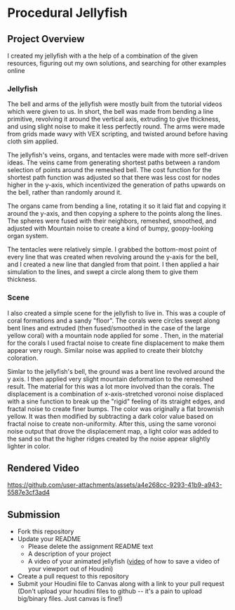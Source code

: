 # Procedural Jellyfish

## Project Overview

I created my jellyfish with a the help of a combination of the given resources, figuring out my own solutions, and searching for other examples online

### Jellyfish

The bell and arms of the jellyfish were mostly built from the tutorial videos which were given to us. In short, the bell was made from bending a line primitive, revolving it around the vertical axis, extruding to give thickness, and using slight noise to make it less perfectly round. The arms were made from grids made wavy with VEX scripting, and twisted around before having cloth sim applied.

The jellyfish's veins, organs, and tentacles were made with more self-driven ideas. The veins came from generating shortest paths between a random selection of points around the remeshed bell. The cost function for the shortest path function was adjusted so that there was less cost for nodes higher in the y-axis, which incentivized the generation of paths upwards on the bell, rather than randomly around it.

The organs came from bending a line, rotating it so it laid flat and copying it around the y-axis, and then copying a sphere to the points along the lines. The spheres were fused with their neighbors, remeshed, smoothed, and adjusted with Mountain noise to create a kind of bumpy, goopy-looking organ system. 

The tentacles were relatively simple. I grabbed the bottom-most point of every line that was created when revolving around the y-axis for the bell, and I created a new line that dangled from that point. I then applied a hair simulation to the lines, and swept a circle along them to give them thickness.

### Scene

I also created a simple scene for the jellyfish to live in. This was a couple of coral formations and a sandy "floor". The corals were circles swept along bent lines and extruded (then fused/smoothed in the case of the large yellow coral) with a mountain node applied for some . Then, in the material for the corals I used fractal noise to create fine displacement to make them appear very rough. Similar noise was applied to create their blotchy coloration.

Simlar to the jellyfish's bell, the ground was a bent line revolved around the y axis. I then applied very slight mountain deformation to the remeshed result. The material for this was a lot more involved than the corals. The displacement is a combination of x-axis-stretched voronoi noise displaced with a sine function to break up the "rigid" feeling of its straight edges, and fractal noise to create finer bumps. The color was originally a flat brownish yellow. It was then modified by subtracting a dark color value based on fractal noise to create non-uniformity. After this, using the same voronoi noise output that drove the displacement map, a light color was added to the sand so that the higher ridges created by the noise appear slightly lighter in color.

## Rendered Video

https://github.com/user-attachments/assets/a4e268cc-9293-41b9-a943-5587e3cf3ad4


## Submission
- Fork this repository
- Update your README
    - Please delete the assignment README text
    - A description of your project
    - A video of your animated jellyfish ([video](https://www.youtube.com/watch?v=gXtDd1lPDmc) of how to save a video of your viewport out of Houdini)
- Create a pull request to this repository
- Submit your Houdini file to Canvas along with a link to your pull request
(Don't upload your houdini files to github -- it's a pain to upload big/binary files. Just canvas is fine!)
